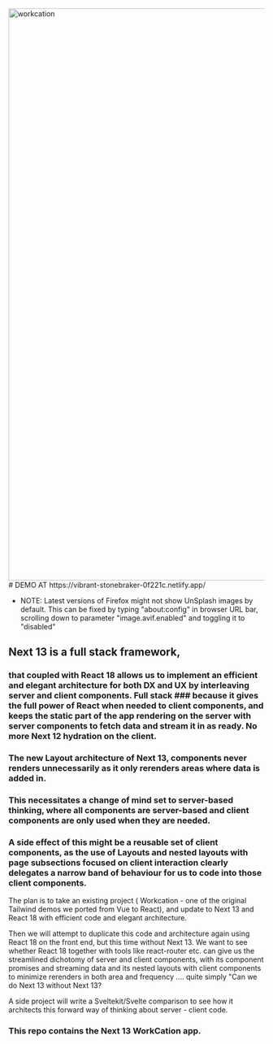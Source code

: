 <img width="1126" alt="workcation" src="https://user-images.githubusercontent.com/1424640/211996581-f3fd3cee-5192-486a-85c7-57b30b1c0371.png">
# DEMO AT https://vibrant-stonebraker-0f221c.netlify.app/


* NOTE: Latest versions of Firefox might not show UnSplash images by default. This can be fixed by typing "about:config" in browser URL bar, scrolling down to parameter "image.avif.enabled" and toggling it to "disabled"

## Next 13 is a full stack framework,

### that coupled with React 18 allows us to implement an efficient and elegant architecture for both DX and UX by interleaving server and client components. Full stack ### because it gives the full power of React when needed to  client components, and keeps the static part of the app rendering on the server with server components to fetch data and stream it in as ready. No more Next 12  hydration on the client.

### The new Layout architecture of Next 13, components never renders unnecessarily as it only rerenders areas where data is added in.

### This necessitates a change of mind set to server-based thinking, where all components are server-based and client components are only used when they are needed.

### A side effect of this might be a reusable set of client components, as the use of Layouts and nested layouts with page subsections focused on client interaction clearly delegates a narrow band of behaviour for us to code into those client components.

The plan is to take an existing project ( Workcation - one of the original Tailwind demos we ported from Vue to React), and update to Next 13 and React 18 with efficient code and elegant architecture.

Then we will attempt to duplicate this code and architecture again using React 18 on the front end, but this time without Next 13. We want to see whether React 18 together with tools like react-router etc. can give us the streamlined dichotomy of server and client components, with its component promises and streaming data and its nested layouts with client components to minimize rerenders in both area and frequency .... quite simply "Can we do Next 13 without Next 13?

A side project will write a Sveltekit/Svelte comparison to see how it architects this forward way of thinking about server - client code.


### This repo contains the Next 13 WorkCation app.
